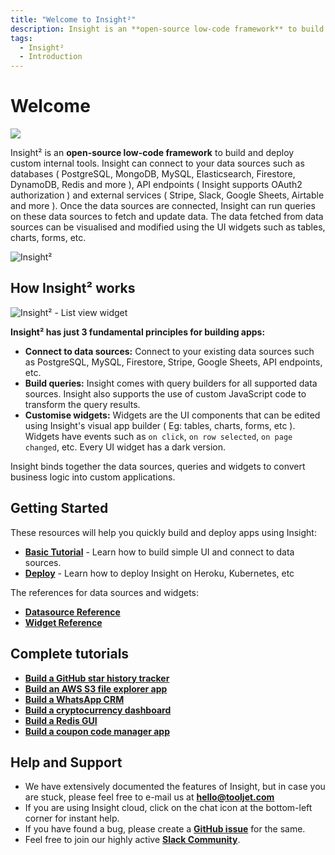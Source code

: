 ```yaml
---
title: "Welcome to Insight²"
description: Insight is an **open-source low-code framework** to build and deploy custom internal tools. Insight can connect to your data sources such as databases ( PostgreSQL, MongoDB, MySQL, Elasticsearch, Firestore, DynamoDB, Redis and more ), API endpoints ( Insight supports OAuth2 authorization ) and external services ( Stripe, Slack, Google Sheets, Airtable and more ). Once the data sources are connected, Insight can run queries on these data sources to fetch and update data. The data fetched from data sources can be visualised and modified using the UI widgets such as tables, charts, forms, etc.
tags:
  - Insight²
  - Introduction
---
```


# Welcome

![](/_images/insight2/Logo_IN².png)

Insight² is an **open-source low-code framework** to build and deploy custom internal tools. Insight can connect to your data sources such as databases ( PostgreSQL, MongoDB, MySQL, Elasticsearch, Firestore, DynamoDB, Redis and more ), API endpoints ( Insight supports OAuth2 authorization ) and external services ( Stripe, Slack, Google Sheets, Airtable and more ). Once the data sources are connected, Insight can run queries on these data sources to fetch and update data. The data fetched from data sources can be visualised and modified using the UI widgets such as tables, charts, forms, etc.



![Insight²](/_images/insight2/IN²_Demo.png)



## How Insight² works



![Insight² - List view widget](/_images/insight2/introduction/how-it-works.png)





**Insight² has just 3 fundamental principles for building apps:**

- **Connect to data sources:** Connect to your existing data sources such as PostgreSQL, MySQL, Firestore, Stripe, Google Sheets, API endpoints, etc.
- **Build queries:** Insight comes with query builders for all supported data sources. Insight also supports the use of custom JavaScript code to transform the query results.
- **Customise widgets:** Widgets are the UI components that can be edited using Insight's visual app builder ( Eg: tables, charts, forms, etc ). Widgets have events such as `on click`, `on row selected`, `on page changed`, etc. Every UI widget has a dark version.

Insight binds together the data sources, queries and widgets to convert business logic into custom applications.
## Getting Started

These resources will help you quickly build and deploy apps using Insight:

- **[Basic Tutorial](/docs/tutorial/creating-app)** - Learn how to build simple UI and connect to data sources.
- **[Deploy](/docs/setup/)** - Learn how to deploy Insight on Heroku, Kubernetes, etc

The references for data sources and widgets:

- **[Datasource Reference](/insight2/data-sources/)**
- **[Widget Reference](/insight2/widgets/)**

## Complete tutorials
- **[Build a GitHub star history tracker](https://blog.tooljet.com/build-github-stars-history-app-in-5-minutes-using-low-code/)**
- **[Build an AWS S3 file explorer app](https://blog.tooljet.com/building-an-app-to-view-and-upload-files-in-aws-s3-bucket/)**
- **[Build a WhatsApp CRM](https://blog.tooljet.com/build-a-whatsapp-crm-using-tooljet-within-10-mins/)**
- **[Build a cryptocurrency dashboard](https://blog.tooljet.com/how-to-build-a-cryptocurrency-dashboard-in-10-minutes/)**
- **[Build a Redis GUI](https://blog.tooljet.com/building-a-redis-gui-using-tooljet-in-5-minutes/)**
- **[Build a coupon code manager app](https://blog.tooljet.com/build-a-coupon-code-manager-app-in-10-minutes/)**

## Help and Support
- We have extensively documented the features of Insight, but in case you are stuck, please feel free to e-mail us at **hello@tooljet.com**
- If you are using Insight cloud, click on the chat icon at the bottom-left corner for instant help.
- If you have found a bug, please create a **[GitHub issue](https://github.com/Insight/Insight/issues)** for the same.
- Feel free to join our highly active **[Slack Community](https://join.slack.com/t/tooljet/shared_invite/zt-r2neyfcw-KD1COL6t2kgVTlTtAV5rtg)**.
